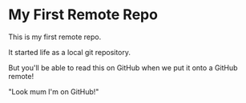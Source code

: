 # My First Remote Repo

This is my first remote repo.

It started life as a local git repository.

But you'll be able to read this on GitHub when we put it onto a GitHub remote!

"Look mum I'm on GitHub!"
